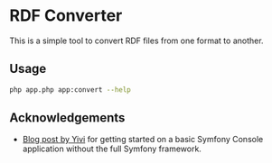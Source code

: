 # RDF Converter

This is a simple tool to convert RDF files from one format to another.

## Usage

```bash
php app.php app:convert --help
```

## Acknowledgements

- [Blog post by Yivi](https://weblog.yivoff.com/posts/2021-08/create-a-standalone-console-command-with-autowired-di-but-without-installing-the-rest-of-the-symfony-framework/)
  for getting started on a basic Symfony Console application without the full
  Symfony framework.
